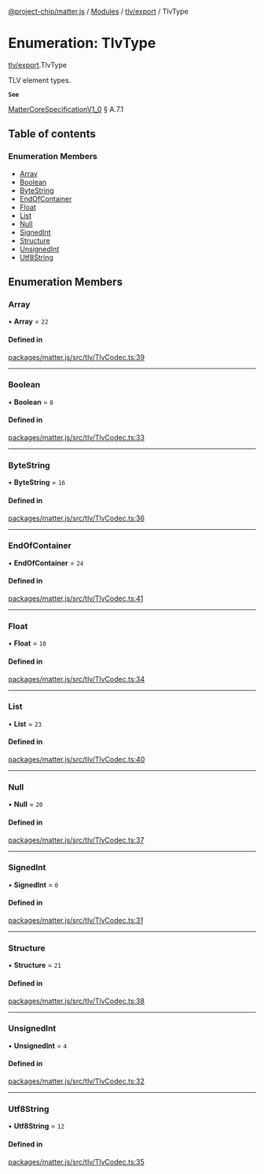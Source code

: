 [@project-chip/matter.js](../README.md) / [Modules](../modules.md) / [tlv/export](../modules/tlv_export.md) / TlvType

# Enumeration: TlvType

[tlv/export](../modules/tlv_export.md).TlvType

TLV element types.

**`See`**

[MatterCoreSpecificationV1_0](../interfaces/spec_export.MatterCoreSpecificationV1_0.md) § A.7.1

## Table of contents

### Enumeration Members

- [Array](tlv_export.TlvType.md#array)
- [Boolean](tlv_export.TlvType.md#boolean)
- [ByteString](tlv_export.TlvType.md#bytestring)
- [EndOfContainer](tlv_export.TlvType.md#endofcontainer)
- [Float](tlv_export.TlvType.md#float)
- [List](tlv_export.TlvType.md#list)
- [Null](tlv_export.TlvType.md#null)
- [SignedInt](tlv_export.TlvType.md#signedint)
- [Structure](tlv_export.TlvType.md#structure)
- [UnsignedInt](tlv_export.TlvType.md#unsignedint)
- [Utf8String](tlv_export.TlvType.md#utf8string)

## Enumeration Members

### Array

• **Array** = ``22``

#### Defined in

[packages/matter.js/src/tlv/TlvCodec.ts:39](https://github.com/project-chip/matter.js/blob/e87b236f/packages/matter.js/src/tlv/TlvCodec.ts#L39)

___

### Boolean

• **Boolean** = ``8``

#### Defined in

[packages/matter.js/src/tlv/TlvCodec.ts:33](https://github.com/project-chip/matter.js/blob/e87b236f/packages/matter.js/src/tlv/TlvCodec.ts#L33)

___

### ByteString

• **ByteString** = ``16``

#### Defined in

[packages/matter.js/src/tlv/TlvCodec.ts:36](https://github.com/project-chip/matter.js/blob/e87b236f/packages/matter.js/src/tlv/TlvCodec.ts#L36)

___

### EndOfContainer

• **EndOfContainer** = ``24``

#### Defined in

[packages/matter.js/src/tlv/TlvCodec.ts:41](https://github.com/project-chip/matter.js/blob/e87b236f/packages/matter.js/src/tlv/TlvCodec.ts#L41)

___

### Float

• **Float** = ``10``

#### Defined in

[packages/matter.js/src/tlv/TlvCodec.ts:34](https://github.com/project-chip/matter.js/blob/e87b236f/packages/matter.js/src/tlv/TlvCodec.ts#L34)

___

### List

• **List** = ``23``

#### Defined in

[packages/matter.js/src/tlv/TlvCodec.ts:40](https://github.com/project-chip/matter.js/blob/e87b236f/packages/matter.js/src/tlv/TlvCodec.ts#L40)

___

### Null

• **Null** = ``20``

#### Defined in

[packages/matter.js/src/tlv/TlvCodec.ts:37](https://github.com/project-chip/matter.js/blob/e87b236f/packages/matter.js/src/tlv/TlvCodec.ts#L37)

___

### SignedInt

• **SignedInt** = ``0``

#### Defined in

[packages/matter.js/src/tlv/TlvCodec.ts:31](https://github.com/project-chip/matter.js/blob/e87b236f/packages/matter.js/src/tlv/TlvCodec.ts#L31)

___

### Structure

• **Structure** = ``21``

#### Defined in

[packages/matter.js/src/tlv/TlvCodec.ts:38](https://github.com/project-chip/matter.js/blob/e87b236f/packages/matter.js/src/tlv/TlvCodec.ts#L38)

___

### UnsignedInt

• **UnsignedInt** = ``4``

#### Defined in

[packages/matter.js/src/tlv/TlvCodec.ts:32](https://github.com/project-chip/matter.js/blob/e87b236f/packages/matter.js/src/tlv/TlvCodec.ts#L32)

___

### Utf8String

• **Utf8String** = ``12``

#### Defined in

[packages/matter.js/src/tlv/TlvCodec.ts:35](https://github.com/project-chip/matter.js/blob/e87b236f/packages/matter.js/src/tlv/TlvCodec.ts#L35)

